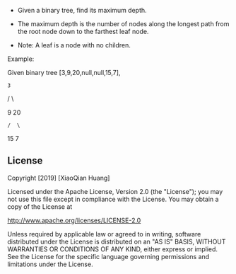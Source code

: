 
- Given a binary tree, find its maximum depth.



- The maximum depth is the number of nodes along the longest path from the root node down to the farthest leaf node.



- Note: A leaf is a node with no children.




Example:


Given binary tree [3,9,20,null,null,15,7],


    3

   / \

  9  20

    /  \

   15   7



## License

Copyright [2019] [XiaoQian Huang]

Licensed under the Apache License, Version 2.0 (the "License");
you may not use this file except in compliance with the License.
You may obtain a copy of the License at

http://www.apache.org/licenses/LICENSE-2.0

Unless required by applicable law or agreed to in writing, software
distributed under the License is distributed on an "AS IS" BASIS,
WITHOUT WARRANTIES OR CONDITIONS OF ANY KIND, either express or implied.
See the License for the specific language governing permissions and
limitations under the License.
